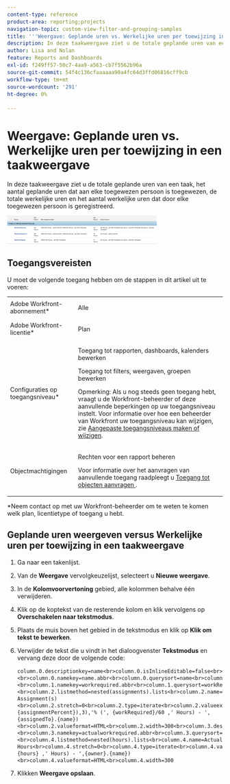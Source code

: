 ```yaml
---
content-type: reference
product-area: reporting;projects
navigation-topic: custom-view-filter-and-grouping-samples
title: '''Weergave: Geplande uren vs. Werkelijke uren per toewijzing in een taakweergave"'
description: In deze taakweergave ziet u de totale geplande uren van een taak, het aantal geplande uren dat aan elke toegewezen persoon is toegewezen, de totale werkelijke uren en het aantal werkelijke uren dat door elke toegewezen persoon is geregistreerd.
author: Lisa and Nolan
feature: Reports and Dashboards
exl-id: f249ff57-50c7-4aa9-a563-cb7f5562b96a
source-git-commit: 54f4c136cfaaaaaa90a4fc64d3ffd06816cff9cb
workflow-type: tm+mt
source-wordcount: '291'
ht-degree: 0%

---
```


# Weergave: Geplande uren vs. Werkelijke uren per toewijzing in een taakweergave

In deze taakweergave ziet u de totale geplande uren van een taak, het aantal geplande uren dat aan elke toegewezen persoon is toegewezen, de totale werkelijke uren en het aantal werkelijke uren dat door elke toegewezen persoon is geregistreerd.

![multi_assign_budget_vs_actual_for_tasks.png](assets/multi-assignment-budget-vs-actual-for-tasks-350x66.png)

## Toegangsvereisten

U moet de volgende toegang hebben om de stappen in dit artikel uit te voeren:

<table style="table-layout:auto"> 
 <col> 
 <col> 
 <tbody> 
  <tr> 
   <td role="rowheader">Adobe Workfront-abonnement*</td> 
   <td> <p>Alle</p> </td> 
  </tr> 
  <tr> 
   <td role="rowheader">Adobe Workfront-licentie*</td> 
   <td> <p>Plan </p> </td> 
  </tr> 
  <tr> 
   <td role="rowheader">Configuraties op toegangsniveau*</td> 
   <td> <p>Toegang tot rapporten, dashboards, kalenders bewerken</p> <p>Toegang tot filters, weergaven, groepen bewerken</p> <p>Opmerking: Als u nog steeds geen toegang hebt, vraagt u de Workfront-beheerder of deze aanvullende beperkingen op uw toegangsniveau instelt. Voor informatie over hoe een beheerder van Workfront uw toegangsniveau kan wijzigen, zie <a href="../../../administration-and-setup/add-users/configure-and-grant-access/create-modify-access-levels.md" class="MCXref xref">Aangepaste toegangsniveaus maken of wijzigen</a>.</p> </td> 
  </tr> 
  <tr> 
   <td role="rowheader">Objectmachtigingen</td> 
   <td> <p>Rechten voor een rapport beheren</p> <p>Voor informatie over het aanvragen van aanvullende toegang raadpleegt u <a href="../../../workfront-basics/grant-and-request-access-to-objects/request-access.md" class="MCXref xref">Toegang tot objecten aanvragen </a>.</p> </td> 
  </tr> 
 </tbody> 
</table>

&#42;Neem contact op met uw Workfront-beheerder om te weten te komen welk plan, licentietype of toegang u hebt.

## Geplande uren weergeven versus Werkelijke uren per toewijzing in een taakweergave

1. Ga naar een takenlijst.
1. Van de **Weergave** vervolgkeuzelijst, selecteert u **Nieuwe weergave**.

1. In de **Kolomvoorvertoning** gebied, alle kolommen behalve één verwijderen.
1. Klik op de koptekst van de resterende kolom en klik vervolgens op **Overschakelen naar tekstmodus**.
1. Plaats de muis boven het gebied in de tekstmodus en klik op **Klik om tekst te bewerken**.
1. Verwijder de tekst die u vindt in het dialoogvenster **Tekstmodus** en vervang deze door de volgende code:

   ```
   column.0.descriptionkey=name<br>column.0.isInlineEditable=false<br>column.0.link.linkproperty.0.name=ID<br>column.0.link.linkproperty.0.valuefield=ID<br>column.0.link.linkproperty.0.valueformat=int<br>column.0.link.lookup=link.view<br>column.0.link.valuefield=objCode<br>column.0.link.valueformat=val<br>column.0.linkedname=direct<br>column.0.listsort=string(name)<br>column.0.namekey=name.abbr<br>column.0.querysort=name<br>column.0.section=0<br>column.0.shortview=false<br>column.0.stretch=0<br>column.0.valuefield=name<br>column.0.valueformat=HTML<br>column.0.width=150<br>column.1.descriptionkey=workrequired<br>column.1.isInlineEditable=false<br>column.1.linkedname=direct<br>column.1.listsort=doubleAsDouble(workRequired)<br>column.1.namekey=workrequired.abbr<br>column.1.querysort=workRequired<br>column.1.section=0<br>column.1.shortview=false<br>column.1.stretch=0<br>column.1.valuefield=workFieldLong<br>column.1.valueformat=compound<br>column.1.viewalias=workrequired<br>column.1.width=100<br>column.2.listdelimiter=<br>column.2.listmethod=nested(assignments).lists<br>column.2.name=Wrk Assignment(s)<br>column.2.stretch=0<br>column.2.type=iterate<br>column.2.valueexpression=CONCAT(right(CONCAT('~~~',{assignmentPercent}),3),'% (', {workRequired}/60 ,' Hours) - ',{assignedTo}.{name})<br>column.2.valueformat=HTML<br>column.2.width=300<br>column.3.descriptionkey=actualworkrequired<br>column.3.isInlineEditable=false<br>column.3.linkedname=direct<br>column.3.listsort=intAsInt(actualWorkRequired)<br>column.3.namekey=actualworkrequired.abbr<br>column.3.querysort=actualWork<br>column.3.section=0<br>column.3.shortview=false<br>column.3.stretch=100<br>column.3.valuefield=actualWorkFieldLong<br>column.3.valueformat=compound<br>column.3.viewalias=actualworkrequired<br>column.3.width=100<br>column.4.listdelimiter=<br>column.4.listmethod=nested(hours).lists<br>column.4.name=Actual Hours<br>column.4.stretch=0<br>column.4.type=iterate<br>column.4.valueexpression=CONCAT('(', {hours} ,' Hours) - ',{owner}.{name})<br>column.4.valueformat=HTML<br>column.4.width=300
   ```

1. Klikken **Weergave opslaan**.
